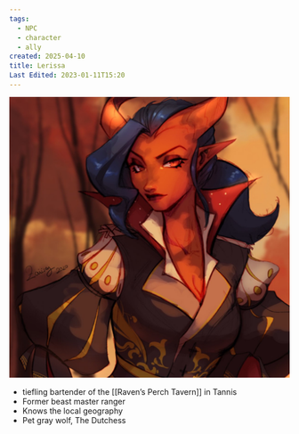 ```yaml
---
tags:
  - NPC
  - character
  - ally
created: 2025-04-10
title: Lerissa
Last Edited: 2023-01-11T15:20
---
```


![Lerissa.jpeg](/images/Lerissa.jpeg)

- tiefling bartender of the [[Raven’s Perch Tavern]] in Tannis
- Former beast master ranger
- Knows the local geography
- Pet gray wolf, The Dutchess
